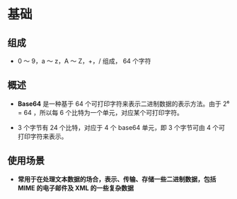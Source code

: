 # 基础

## 组成

  - 0 ～ 9，a ～ z，A ～ Z，+，/ 组成， 64 个字符

## 概述

  - **Base64** 是一种基于 64 个可打印字符来表示二进制数据的表示方法。由于 2⁶ = 64 ，所以每 6 个比特为一个单元，对应某个可打印字符。

  - 3 个字节有 24 个比特，对应于 4 个 base64 单元，即 3 个字节可由 4 个可打印字符来表示。

## 使用场景

  - **常用于在处理文本数据的场合，表示、传输、存储一些二进制数据，包括 MIME 的电子邮件及 XML 的一些复杂数据**
